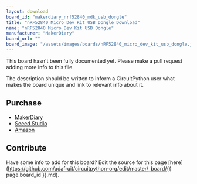 ```yaml
---
layout: download
board_id: "makerdiary_nrf52840_mdk_usb_dongle"
title: "nRF52840 Micro Dev Kit USB Dongle Download"
name: "nRF52840 Micro Dev Kit USB Dongle"
manufacturer: "MakerDiary"
board_url: ""
board_image: "/assets/images/boards/nRF52840_micro_dev_kit_usb_dongle.jpg"
---
```


This board hasn't been fully documented yet. Please make a pull request adding more info to this file.

The description should be written to inform a CircuitPython user what makes the board unique and link to relevant info about it.

## Purchase
* [MakerDiary](https://store.makerdiary.com/collections/frontpage/products/nrf52840-mdk-usb-dongle)
* [Seeed Studio](https://www.seeedstudio.com/nRF52840-MDK-USB-Dongle-p-3184.html)
* [Amazon](https://www.amazon.com/gp/product/B07MJ12XLG)

## Contribute

Have some info to add for this board? Edit the source for this page [here](https://github.com/adafruit/circuitpython-org/edit/master/_board/{{ page.board_id }}.md).
